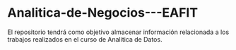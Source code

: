 # Analitica-de-Negocios---EAFIT
El repositorio tendrá como objetivo almacenar información relacionada a los trabajos realizados en el curso de Analitica de Datos.
